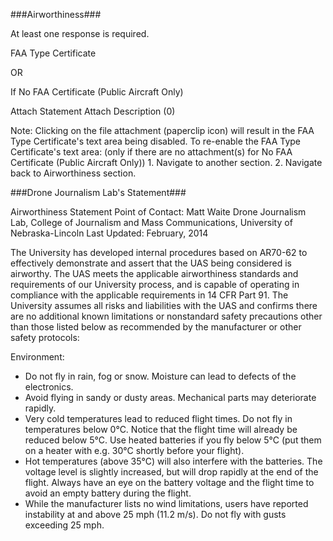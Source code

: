 ###Airworthiness###

At least one response is required.

FAA Type Certificate 

OR

If No FAA Certificate (Public Aircraft Only)    

Attach Statement   Attach Description (0)


Note: Clicking on the file attachment (paperclip icon) will result in the FAA Type Certificate's text area being disabled. To re-enable the FAA Type Certificate's text area: (only if there are no attachment(s) for No FAA Certificate (Public Aircraft Only)) 
      1. Navigate to another section. 
      2. Navigate back to Airworthiness section.
      
      
      
      
###Drone Journalism Lab's Statement###

Airworthiness StatementPoint of Contact: Matt WaiteDrone Journalism Lab, College of Journalism and Mass Communications,University of Nebraska-LincolnLast Updated: February, 2014The University has developed internal procedures based on AR70-62 to effectively demonstrate and assert that the UAS being considered is airworthy. The UAS meets the applicable airworthiness standards and requirements of our University process, and is capable of operating in compliance with the applicable requirements in 14 CFR Part 91. The University assumes all risks and liabilities with the UAS and confirms there are no additional known limitations or nonstandard safety precautions other than those listed below as recommended by the manufacturer or other safety protocols:Environment:
* Do not fly in rain, fog or snow. Moisture can lead to defects of the electronics.* Avoid flying in sandy or dusty areas. Mechanical parts may deteriorate rapidly. * Very cold temperatures lead to reduced flight times. Do not fly in temperatures below 0°C. Notice that the flight time will already be reduced below 5°C. Use heated batteries if you fly below 5°C (put them on a heater with e.g. 30°C shortly before your flight).* Hot temperatures (above 35°C) will also interfere with the batteries. The voltage level is slightly increased, but will drop rapidly at the end of the flight. Always have an eye on the battery voltage and the flight time to avoid an empty battery during the flight.* While the manufacturer lists no wind limitations, users have reported instability at and above 25 mph (11.2 m/s). Do not fly with gusts exceeding 25 mph.